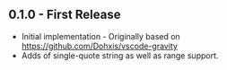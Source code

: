 ## 0.1.0 - First Release
* Initial implementation - Originally based on https://github.com/Dohxis/vscode-gravity
* Adds of single-quote string as well as range support.
